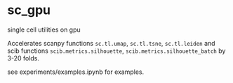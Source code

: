 # sc_gpu
single cell utilities on gpu

Accelerates scanpy functions `sc.tl.umap`, `sc.tl.tsne`, `sc.tl.leiden` and scib functions `scib.metrics.silhouette`, `scib.metrics.silhouette_batch` by 3-20 folds. 

see experiments/examples.ipynb for examples. 